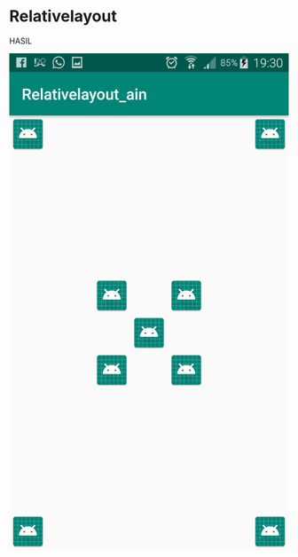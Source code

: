 # Relativelayout

HASIL

![alt text](https://github.com/NurulAin1/Relativelayout/blob/master/2.png)
